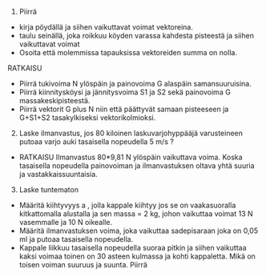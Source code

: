 1. Piirrä
 * kirja pöydällä ja siihen vaikuttavat voimat vektoreina.
 * taulu seinällä, joka roikkuu köyden varassa kahdesta pisteestä ja siihen vaikuttavat voimat
 * Osoita että molemmissa tapauksissa vektoreiden summa on nolla.

 RATKAISU
  * Piirrä tukivoima N ylöspäin ja painovoima G alaspäin samansuuruisina.
  * Piirrä kiinnitysköysi ja jännitysvoima S1 ja S2 sekä painovoima G massakeskipisteestä.  
  * Piirrä vektorit G plus N niin että päättyvät samaan pisteeseen ja G+S1+S2 tasakylkiseksi vektorikolmioksi.

2. Laske ilmanvastus, jos 80 kiloinen laskuvarjohyppääjä varusteineen putoaa varjo auki tasaisella nopeudella 5 m/s ?      
  * RATKAISU Ilmanvastus 80*9,81 N ylöspäin vaikuttava voima. Koska tasaisella nopeudella painovoiman ja ilmanvastuksen oltava yhtä suuria ja vastakkaissuuntaisia.


3. Laske tuntematon 
 * Määritä kiihtyvyys a , jolla kappale kiihtyy jos se on vaakasuoralla kitkattomalla alustalla ja sen massa = 2 kg, johon vaikuttaa voimat 13 N vasemmalle ja 10 N oikealle.
 * Määritä ilmanvastuksen voima, joka vaikuttaa sadepisaraan joka on 0,05 ml ja putoaa tasaisella nopeudella.
 * Kappale liikkuu tasaisella nopeudella suoraa pitkin ja siihen vaikuttaa kaksi voimaa toinen on 30 asteen kulmassa ja kohti kappaletta. Mikä on toisen voiman suuruus ja suunta. Piirrä 
